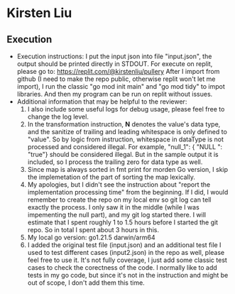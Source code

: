 # Kirsten Liu

## Execution

- Execution instructions: I put the input json into file "input.json", the output should be printed directly in STDOUT.
  For execute on replit, please go to: https://replit.com/@kirstenliu/pullery
  After I import from github (I need to make the repo public, otherwise replit won't let me import), I run the classic "go mod init main" and "go mod tidy" to impot libraries. And then my program can be run on replit without issues.
- Additional information that may be helpful to the reviewer:
	1. I also include some useful logs for debug usage, please feel free to change the log level.
	2. In the transformation instruction, **N** denotes the value's data type, and the sanitize of trailing and leading whitespace is only defined to "value". So by logic from instruction, whitespace in dataType is not processed and considered illegal.
	For example, "null_1": { "NULL ": "true"} should be considered illegal.
	But in the sample output it is included, so I process the trailing zero for data type as well.
	3. Since map is always sorted in fmt print for morden Go version, I skip the implemetation of the part of sorting the map lexically.
	4. My apologies, but I didn't see the instruction about "report the implementation processing time" from the beginning. If I did, I would remember to create the repo on my local env so git log can tell exactly the process. I only saw it in the middle (while I was impementing the null part), and my git log started there. I will estimate that I spent roughly 1 to 1.5 hours before I started the git repo. So in total I spent about 3 hours in this.
	5. My local go version: go1.21.5 darwin/arm64
	6. I added the original test file (input.json) and an additional test file I used to test different cases (input2.json) in the repo as well, please feel free to use it. It's not fully coverage, I just add some classic test cases to check the corectness of the code. I normally like to add tests in my go code, but since it's not in the instruction and might be out of scope, I don't add them this time.

